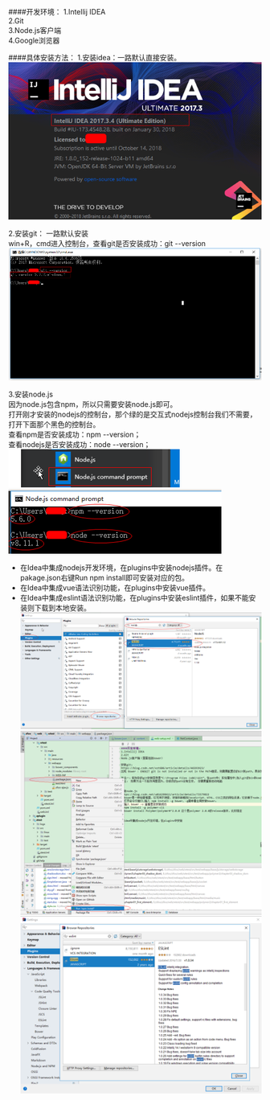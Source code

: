 ####开发环境：
1.Intellij IDEA  
2.Git  
3.Node.js客户端  
4.Google浏览器


####具体安装方法：
1.安装idea：一路默认直接安装。  
![Image text](image/idea-installation.png)

2.安装git： 一路默认安装  
win+R，cmd进入控制台，查看git是否安装成功：git --version 
![Image text](image/git-installation.png)


3.安装node.js  
因为node.js包含npm，所以只需要安装node.js即可。  
打开刚才安装的nodejs的控制台，那个绿的是交互式nodejs控制台我们不需要，打开下面那个黑色的控制台。  
查看npm是否安装成功：npm --version；  
查看nodejs是否安装成功：node --version；  
![Image text](image/nodejs-command-1.png)  
![Image text](image/nodejs-command-2.png)


- 在Idea中集成nodejs开发环境，在plugins中安装nodejs插件。在pakage.json右键Run npm install即可安装对应的包。  
- 在Idea中集成vue语法识别功能，在plugins中安装vue插件。 
- 在Idea中集成eslint语法识别功能，在plugins中安装eslint插件，如果不能安装则下载到本地安装。 
![Image text](image/idea-plugin-nodejs-1.png)  
![Image text](image/idea-plugin-nodejs-2.png)
![Image text](image/idea-plugin-eslint.png)
